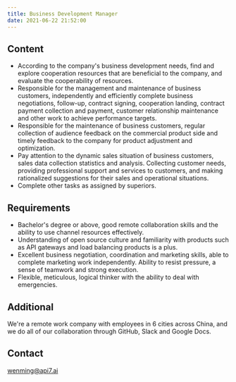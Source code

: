 ```yaml
---
title: Business Development Manager
date: 2021-06-22 21:52:00
---
```


## Content

- According to the company's business development needs, find and explore cooperation resources that are beneficial to the company, and evaluate the cooperability of resources.
- Responsible for the management and maintenance of business customers, independently and efficiently complete business negotiations, follow-up, contract signing, cooperation landing, contract payment collection and payment, customer relationship maintenance and other work to achieve performance targets.
- Responsible for the maintenance of business customers, regular collection of audience feedback on the commercial product side and timely feedback to the company for product adjustment and optimization.
- Pay attention to the dynamic sales situation of business customers, sales data collection statistics and analysis. Collecting customer needs, providing professional support and services to customers, and making rationalized suggestions for their sales and operational situations.
- Complete other tasks as assigned by superiors.

## Requirements

- Bachelor's degree or above, good remote collaboration skills and the ability to use channel resources effectively.
- Understanding of open source culture and familiarity with products such as API gateways and load balancing products is a plus.
- Excellent business negotiation, coordination and marketing skills, able to complete marketing work independently. Ability to resist pressure, a sense of teamwork and strong execution.
- Flexible, meticulous, logical thinker with the ability to deal with emergencies.

## Additional

We're a remote work company with employees in 6 cities across China, and we do all of our collaboration through GitHub, Slack and Google Docs.

## Contact

[wenming@api7.ai](mailto:wenming@api7.ai)
